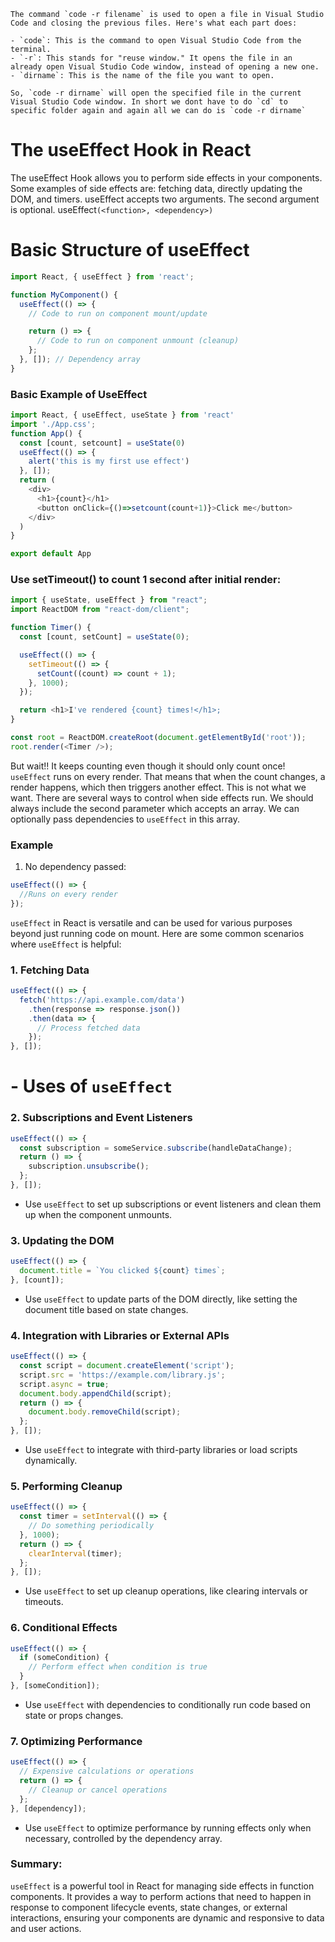 ```
The command `code -r filename` is used to open a file in Visual Studio Code and closing the previous files. Here's what each part does:

- `code`: This is the command to open Visual Studio Code from the terminal.
- `-r`: This stands for "reuse window." It opens the file in an already open Visual Studio Code window, instead of opening a new one.
- `dirname`: This is the name of the file you want to open.

So, `code -r dirname` will open the specified file in the current Visual Studio Code window. In short we dont have to do `cd` to specific folder again and again all we can do is `code -r dirname`
```
# The useEffect Hook in React

The useEffect Hook allows you to perform side effects in your components. Some examples of side effects are: fetching data, directly updating the DOM, and timers. useEffect accepts two arguments. The second argument is optional.
useEffect`(<function>, <dependency>)`

# Basic Structure of useEffect
  ```javascript
  import React, { useEffect } from 'react';
  
  function MyComponent() {
    useEffect(() => {
      // Code to run on component mount/update
  
      return () => {
        // Code to run on component unmount (cleanup)
      };
    }, []); // Dependency array
  }
  ```

### Basic Example of UseEffect
  ```javascript
  import React, { useEffect, useState } from 'react'
  import './App.css';
  function App() {
    const [count, setcount] = useState(0)
    useEffect(() => {
      alert('this is my first use effect')
    }, []);
    return (
      <div>
        <h1>{count}</h1>
        <button onClick={()=>setcount(count+1)}>Click me</button>
      </div>
    )
  }
  
  export default App
  ```

### Use setTimeout() to count 1 second after initial render:

  ```javascript
  import { useState, useEffect } from "react";
  import ReactDOM from "react-dom/client";
  
  function Timer() {
    const [count, setCount] = useState(0);
  
    useEffect(() => {
      setTimeout(() => {
        setCount((count) => count + 1);
      }, 1000);
    });
  
    return <h1>I've rendered {count} times!</h1>;
  }
  
  const root = ReactDOM.createRoot(document.getElementById('root'));
  root.render(<Timer />);
  ```

But wait!! It keeps counting even though it should only count once!
`useEffect` runs on every render. That means that when the count changes, a render happens, which then triggers another effect.
This is not what we want. There are several ways to control when side effects run.
We should always include the second parameter which accepts an array. We can optionally pass dependencies to `useEffect` in this array.

### Example
1. No dependency passed:
  ```javascript
  useEffect(() => {
    //Runs on every render
  });
  ```

`useEffect` in React is versatile and can be used for various purposes beyond just running code on mount. Here are some common scenarios where `useEffect` is helpful:

### 1. **Fetching Data**
```javascript
useEffect(() => {
  fetch('https://api.example.com/data')
    .then(response => response.json())
    .then(data => {
      // Process fetched data
    });
}, []);
```
# - Uses of `useEffect` 

### 2. **Subscriptions and Event Listeners**
```javascript
useEffect(() => {
  const subscription = someService.subscribe(handleDataChange);
  return () => {
    subscription.unsubscribe();
  };
}, []);
```
- Use `useEffect` to set up subscriptions or event listeners and clean them up when the component unmounts.

### 3. **Updating the DOM**
```javascript
useEffect(() => {
  document.title = `You clicked ${count} times`;
}, [count]);
```
- Use `useEffect` to update parts of the DOM directly, like setting the document title based on state changes.

### 4. **Integration with Libraries or External APIs**
```javascript
useEffect(() => {
  const script = document.createElement('script');
  script.src = 'https://example.com/library.js';
  script.async = true;
  document.body.appendChild(script);
  return () => {
    document.body.removeChild(script);
  };
}, []);
```
- Use `useEffect` to integrate with third-party libraries or load scripts dynamically.

### 5. **Performing Cleanup**
```javascript
useEffect(() => {
  const timer = setInterval(() => {
    // Do something periodically
  }, 1000);
  return () => {
    clearInterval(timer);
  };
}, []);
```
- Use `useEffect` to set up cleanup operations, like clearing intervals or timeouts.

### 6. **Conditional Effects**
```javascript
useEffect(() => {
  if (someCondition) {
    // Perform effect when condition is true
  }
}, [someCondition]);
```
- Use `useEffect` with dependencies to conditionally run code based on state or props changes.

### 7. **Optimizing Performance**
```javascript
useEffect(() => {
  // Expensive calculations or operations
  return () => {
    // Cleanup or cancel operations
  };
}, [dependency]);
```
- Use `useEffect` to optimize performance by running effects only when necessary, controlled by the dependency array.

### Summary:
`useEffect` is a powerful tool in React for managing side effects in function components. It provides a way to perform actions that need to happen in response to component lifecycle events, state changes, or external interactions, ensuring your components are dynamic and responsive to data and user actions.
